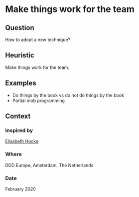 # Make things work for the team

## Question
How to adopt a new technique?

## Heuristic
Make things work for the team.

## Examples
- Do things by the book vs do not do things by the book
- Partial mob programming

## Context
### Inspired by
[Elisabeth Hocke](https://twitter.com/lisihocke)

### Where
DDD Europe, Amsterdam, The Netherlands

### Date
February 2020